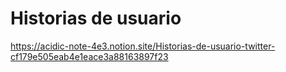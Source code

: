 # Historias de usuario

https://acidic-note-4e3.notion.site/Historias-de-usuario-twitter-cf179e505eab4e1eace3a88163897f23
